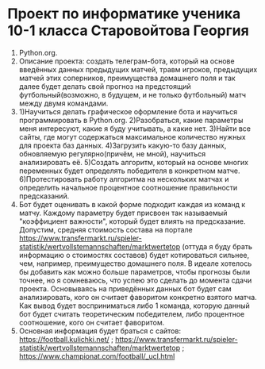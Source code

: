 # Проект по информатике ученика 10-1 класса Старовойтова Георгия

1. Python.org.
2. Описание проекта: создать телеграм-бота, который на основе введённых данных предыдущих матчей, травм игроков, предыдущих матчей этих соперников, преимущества домашнего поля и так далее будет делать свой прогноз на предстоящий футбольный(возможно, в будущем, и не только футбольный) матч между двумя командами.
3. 1)Научиться делать графическое оформление бота и научиться программировать в Python.org.
   2)Разобраться, какие параметры меня интересуют, какие я буду учитывать, а какие нет.
   3)Найти все сайты, где могут содержаться максимальное количество нужных для проекта баз данных.
   4)Загрузить какую-то базу данных, обновляемую регулярно(причём, не мной), научиться анализировать её.
   5)Создать алгоритм, который на основе многих переменных будет определять победителя в конкретном матче.
   6)Протестировать работу алгоритма на нескольких матчах и определить начальное процентное соотношение правильности предсказаний.
4. Бот будет оценивать в какой форме подходит каждая из команд к матчу. Каждому параметру будет присвоен так называемый "коэффициент важности", который будет влиять на предсказание. Допустим, средняя стоимость состава на портале https://www.transfermarkt.ru/spieler-statistik/wertvollstemannschaften/marktwertetop (оттуда я буду брать информацию о стоимостях составов) будет котироваться сильнее, чем, например, преимущество домашнего поля. В идеале хотелось бы добавить как можно больше параметров, чтобы прогнозы были точнее, но я сомневаюсь, что успею это сделать до момента сдачи проекта. Основываясь на приведённых данных бот будет сам анализировать, кого он считает фаворитом конкретно взятого матча. Как вывод будет восприниматься либо 1 команда, которую данный бот будет считать теоретическим победителем, либо процентное соотношение, кого он считает фаворитом.
5. Основная информация будет браться с сайтов: https://football.kulichki.net/ ; https://www.transfermarkt.ru/spieler-statistik/wertvollstemannschaften/marktwertetop ; https://www.championat.com/football/_ucl.html
